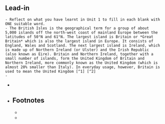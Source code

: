 ## Lead-in
	- Reflect on what you have learnt in Unit 1 to fill in each blank with ONE suitable word.
	- The British Isles is the geographical term for a group of about 5,000 islands off the north-west coast of mainland Europe between the latitudes of 50°N and 61°N. The largest island is Britain or *Great Britain* which is also the largest island in Europe. It consists of England, Wales and Scotland. The next largest island is Ireland, which is made up of Northern Ireland (or Ulster) and the Irish Republic (also known as Eire). Britain and Northern Ireland, together with a small number of islands, form the United Kingdom of Britain and Northern Ireland, more commonly known as the United Kingdom (which is almost 20% smaller than Italy). In everyday usage, however, Britain is used to mean the United Kingdom [^1] [^2]
	-
-
- ## Footnotes
	- [^1]: {{renderer archive https://studfile.net/preview/5663494/page:32/}}
	-